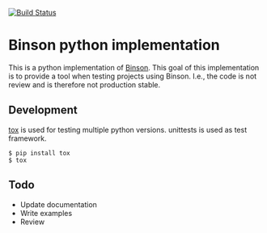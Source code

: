 [![Build Status](https://travis-ci.org/sijohans/binson-python.svg?branch=master)](https://travis-ci.org/sijohans/binson-python)
# Binson python implementation
This is a python implementation of [Binson](http://binson.org). This goal of this implementation is to provide a tool when testing projects using Binson. I.e., the code is not review and is therefore not production stable.
## Development
[tox](https://tox.readthedocs.io/en/latest/) is used for testing multiple python versions. unittests is used as test framework.
```
$ pip install tox
$ tox
```

## Todo
* Update documentation
* Write examples
* Review